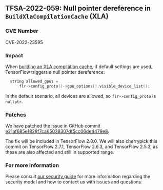 ## TFSA-2022-059: Null pointer dereference in `BuildXlaCompilationCache` (XLA)

### CVE Number
CVE-2022-23595

### Impact
When [building an XLA compilation cache](https://github.com/tensorflow/tensorflow/blob/274df9b02330b790aa8de1cee164b70f72b9b244/tensorflow/compiler/jit/xla_platform_info.cc#L43-L104), if default settings are used, TensorFlow triggers a null pointer dereference:

```cc
  string allowed_gpus =
      flr->config_proto()->gpu_options().visible_device_list();
```

In the default scenario, all devices are allowed, so `flr->config_proto` is `nullptr`.

### Patches
We have patched the issue in GitHub commit [e21af685e1828f7ca65038307df5cc06de4479e8](https://github.com/tensorflow/tensorflow/commit/e21af685e1828f7ca65038307df5cc06de4479e8).

The fix will be included in TensorFlow 2.8.0. We will also cherrypick this commit on TensorFlow 2.7.1, TensorFlow 2.6.3, and TensorFlow 2.5.3, as these are also affected and still in supported range.

### For more information
Please consult [our security guide](https://github.com/tensorflow/tensorflow/blob/master/SECURITY.md) for more information regarding the security model and how to contact us with issues and questions.
